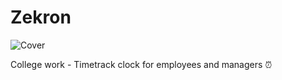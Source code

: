 # Zekron
![Cover](https://github.com/YuriLopesM/zekrom/assets/75103144/88016682-5d90-498d-932e-cc9e8cae48dd)

College work - Timetrack clock for employees and managers ⏰
